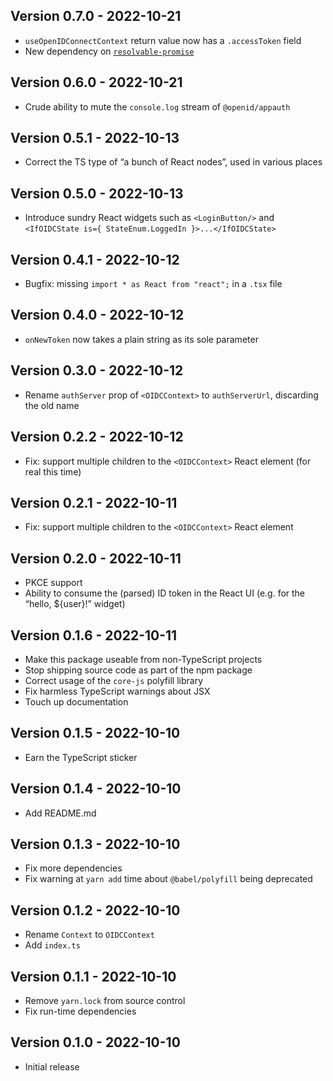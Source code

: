 ## Version 0.7.0 - 2022-10-21

- `useOpenIDConnectContext` return value now has a `.accessToken` field
- New dependency on [`resolvable-promise`](https://www.npmjs.com/package/resolvable-promise)

## Version 0.6.0 - 2022-10-21

- Crude ability to mute the `console.log` stream of `@openid/appauth`

## Version 0.5.1 - 2022-10-13

- Correct the TS type of “a bunch of React nodes”, used in various places

## Version 0.5.0 - 2022-10-13

- Introduce sundry React widgets such as `<LoginButton/>` and `<IfOIDCState is={ StateEnum.LoggedIn }>...</IfOIDCState>`

## Version 0.4.1 - 2022-10-12

- Bugfix: missing `import * as React from "react";` in a `.tsx` file

## Version 0.4.0 - 2022-10-12

- `onNewToken` now takes a plain string as its sole parameter

## Version 0.3.0 - 2022-10-12

- Rename `authServer` prop of `<OIDCContext>` to `authServerUrl`, discarding the old name

## Version 0.2.2 - 2022-10-12

- Fix: support multiple children to the `<OIDCContext>` React element (for real this time)

## Version 0.2.1 - 2022-10-11

- Fix: support multiple children to the `<OIDCContext>` React element

## Version 0.2.0 - 2022-10-11

- PKCE support
- Ability to consume the (parsed) ID token in the React UI (e.g. for the “hello, ${user}!” widget)

## Version 0.1.6 - 2022-10-11

- Make this package useable from non-TypeScript projects
- Stop shipping source code as part of the npm package
- Correct usage of the `core-js` polyfill library
- Fix harmless TypeScript warnings about JSX
- Touch up documentation

## Version 0.1.5 - 2022-10-10

- Earn the TypeScript sticker

## Version 0.1.4 - 2022-10-10

- Add README.md

## Version 0.1.3 - 2022-10-10

- Fix more dependencies
- Fix warning at `yarn add` time about `@babel/polyfill` being deprecated

## Version 0.1.2 - 2022-10-10

- Rename `Context` to `OIDCContext`
- Add `index.ts`

## Version 0.1.1 - 2022-10-10

- Remove `yarn.lock` from source control
- Fix run-time dependencies

## Version 0.1.0 - 2022-10-10

- Initial release
